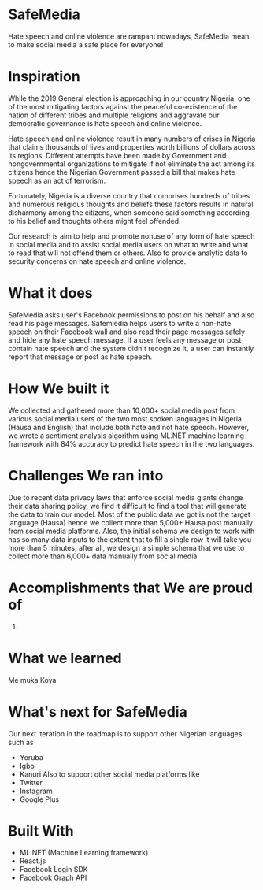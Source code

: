 # SafeMedia
Hate speech and online violence are rampant nowadays, SafeMedia mean to make social media a safe place for everyone!

# Inspiration
While the 2019 General election is approaching in our country Nigeria, one of the most mitigating factors against the peaceful co-existence of the nation of different tribes and multiple religions and aggravate our democratic governance is hate speech and online violence. 

Hate speech and online violence result in many numbers of crises in Nigeria that claims thousands of lives and properties worth billions of dollars across its regions. Different attempts have been made by Government and nongovernmental organizations to mitigate if not eliminate the act among its citizens hence the Nigerian Government passed a bill that makes hate speech as an act of terrorism.

Fortunately, Nigeria is a diverse country that comprises hundreds of tribes and numerous religious thoughts and beliefs these factors results in natural disharmony among the citizens, when someone said something according to his belief and thoughts others might feel offended.

Our research is aim to help and promote nonuse of any form of hate speech in social media and to assist social media users on what to write and what to read that will not offend them or others. Also to provide analytic data to security concerns on hate speech and online violence.  

# What it does
SafeMedia asks user's Facebook permissions to post on his behalf and also read his page messages. Safemiedia helps users to write a non-hate speech on their Facebook wall and also read their page messages safely and hide any hate speech message. If a user feels any message or post contain hate speech and the system didn't recognize it, a user can instantly report that message or post as hate speech. 

# How We built it
We collected and gathered more than 10,000+ social media post from various social media users of the two most spoken languages in Nigeria (Hausa and English) that include both hate and not hate speech. However, we wrote a sentiment analysis algorithm using ML.NET machine learning framework with 84% accuracy to predict hate speech in the two languages.

# Challenges We ran into
Due to recent data privacy laws that enforce social media giants change their data sharing policy, we find it difficult to find a tool that will generate the data to train our model. Most of the public data we got is not the target language (Hausa) hence we collect more than 5,000+ Hausa post manually from social media platforms. Also, the initial schema we design to work with has so many data inputs to the extent that to fill a single row it will take you more than 5 minutes, after all, we design a simple schema that we use to collect more than 6,000+ data manually from social media.

# Accomplishments that We are proud of
1. 

# What we learned
Me muka Koya

# What's next for SafeMedia
Our next iteration in the roadmap is to support other Nigerian languages such as
* Yoruba
* Igbo
* Kanuri
Also to support other social media platforms like
* Twitter
* Instagram
* Google Plus

# Built With
* ML.NET (Machine Learning framework)
* React.js 
* Facebook Login SDK
* Facebook Graph API